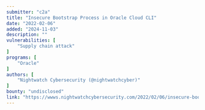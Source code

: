 ```yaml
---
submitter: "c2a"
title: "Insecure Bootstrap Process in Oracle Cloud CLI"
date: "2022-02-06"
added: "2024-11-03"
description: ""
vulnerabilities: [
    "Supply chain attack"
]
programs: [
    "Oracle"
]
authors: [
    "Nightwatch Cybersecurity (@nightwatchcyber)"
]
bounty: "undisclosed"
link: "https://wwws.nightwatchcybersecurity.com/2022/02/06/insecure-bootstrap-process-in-oracle-cloud-cli/"
---
```





